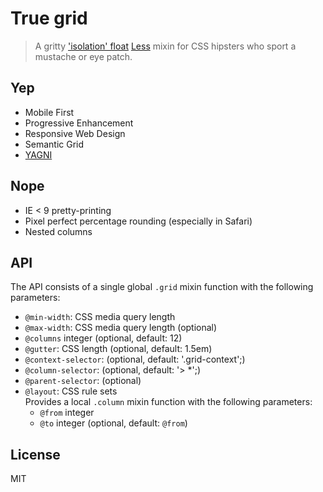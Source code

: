 # True grid

> A gritty ['isolation' float](http://palantir.net/blog/responsive-design-s-dirty-little-secret)
[Less](http://lesscss.org/) mixin for CSS hipsters who sport a mustache or
eye patch.

## Yep

- Mobile First
- Progressive Enhancement
- Responsive Web Design
- Semantic Grid
- [YAGNI](http://en.wikipedia.org/wiki/You_aren't_gonna_need_it)

## Nope

- IE < 9 pretty-printing
- Pixel perfect percentage rounding (especially in Safari)
- Nested columns

## API

The API consists of a single global `.grid` mixin function with the following
parameters:

- `@min-width`: CSS media query length
- `@max-width`: CSS media query length (optional)
- `@columns` integer (optional, default: 12)
- `@gutter`: CSS length (optional, default: 1.5em)
- `@context-selector`: (optional, default: '.grid-context';)
- `@column-selector`: (optional, default: '> *';)
- `@parent-selector`: (optional)
- `@layout`: CSS rule sets<br>
   Provides a local `.column` mixin function with the following parameters:
    - `@from` integer
    - `@to` integer (optional, default: `@from`)

## License

MIT
